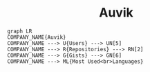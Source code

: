 <h1 align="center">Auvik</h1>

```mermaid
graph LR
COMPANY_NAME{Auvik}
COMPANY_NAME ---> U{Users} ---> UN[5]
COMPANY_NAME ---> R{Repositories} ---> RN[2]
COMPANY_NAME ---> G{Gists} ---> GN[6]
COMPANY_NAME ---> ML{Most Used<br>Languages}
```
